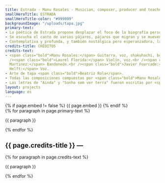 ```yaml
---
title: Estrada - Manu Rosales - Musician, composer, producer and teacher
smallHeroTitle: ESTRADA
smallHeroTitle-color: "#999999"
backgroundImage: "/uploads/tapa.jpg"
primary-text:
- La poética de Estrada propone desplazar el foco de la biografía personal hacia los paisajes y encuentros que surgen a lo largo del camino. 
- Se escucha el canto de varios pájaros, pájaros que migran y se mueven juntos en la misma dirección, para luego partir por diferentes rutas. Las composiciones oscilan entre las historias de vida de las personas que están en su camino y la sensación/certeza de estar entrelazados colectivamente en una crisis climática, humana, y en cierto sentido de la palabra, espiritual. 
- Contemplativa y profunda, y también nostálgica pero esperanzadora, la poética de estas composiciones narra episodios místicos y mundanos de la vida cotidiana, transitando entre las fronteras y crisis de nuestro tiempo, dialoga con el caos climático, las migraciones forzadas y la nostalgia de estar lejos del hogar.
credits-title: CRÉDITOS
credits-text:
- <span class="bold">Manu Rosales:</span> Guitarra, voz, shakuhachi, bombo, qraqeb.<br
  /><span class="bold">Laurel Florida:</span> Violín, voz.<br /><span class="bold">Francisco
  Martinez:</span> Bandoneón.<br /><span class="bold">Javier Fourcade:</span> Tabla, udu.<br /><span class="bold">Lautaro Barrionuevo:</span> Contrabajo.<br /><span class="bold">Helena
  Helft:</span> Voz.
- Arte de tapa <span class="bold">Beatriz Rola</span>.
- Todas las composiciones compuestas por <span class="bold">Manu Rosales</span>, excepto  "Jardines humanos/Jarabi" (Violeta Parra / trad. Mali).
- Las letras de "Ainda" y "Sonho sem ver terra" fueron escritas por <span class="bold">Pavel Tavares</span>.
layout: projects
language: es
---
```


<section>
    {% if page.embed != false %}
        {{ page.embed }}
    {% endif %}
    <div>
        {% for paragraph in page.primary-text %}
            <p>
                {{ paragraph }}
            </p>
        {% endfor %}
    </div>
    <h2>
        {{ page.credits-title }} —
    </h2>
    <div>
        {% for paragraph in page.credits-text %}
            <p>
                {{ paragraph }}
            </p>
        {% endfor %}
    </div>
</section>